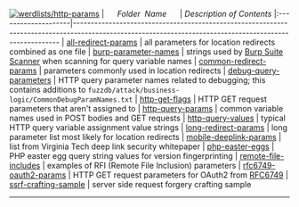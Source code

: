 [![werdlists/http-params](https://img.shields.io/badge/werdlists-http_params-purple.svg?logo=github&style=popout&longCache=true)](# "werdlists/http-params")
|&nbsp;&nbsp;&nbsp;&nbsp;&nbsp;&nbsp;_Folder&nbsp;&nbsp;Name_&nbsp;&nbsp;&nbsp;&nbsp;&nbsp;&nbsp;| _Description of Contents_
|:--------------------|--------------------------------------------------------------------------------------------------------------------------------------------------------
| [all-redirect-params](all-redirect-params.txt) |  all parameters for location redirects combined as one file 
| [burp-parameter-names](burp-parameter-names.txt) |  strings used by [Burp Suite Scanner](https://portswigger.net/burp) when scanning for query variable names 
| [common-redirect-params](common-redirect-params.txt) |  parameters commonly used in location redirects 
| [debug-query-parameters](debug-query-parameters.txt) |  HTTP query parameter names related to debugging; this contains additions to `fuzzdb/attack/business-logic/CommonDebugParamNames.txt`
| [http-get-flags](http-get-flags.txt) |  HTTP GET request parameters that aren't assigned to 
| [http-query-params](http-query-params.txt) |  common variable names used in POST bodies and GET requests 
| [http-query-values](http-query-values.txt) |  typical HTTP query variable assignment value strings 
| [long-redirect-params](long-redirect-params.txt) |  long parameter list most likely for location redirects 
| [mobile-deeplink-params](mobile-deeplink-params.txt) |  list from Virginia Tech deep link security whitepaper 
| [php-easter-eggs](php-easter-eggs.txt) |  PHP easter egg query string values for version fingerprinting 
| [remote-file-includes](remote-file-includes.txt) |  examples of RFI (Remote File Inclusion) parameters 
| [rfc6749-oauth2-params](rfc6749-oauth2-params.txt) |  HTTP GET request parameters for OAuth2 from [RFC6749](https://tools.ietf.org/html/rfc6749) 
| [ssrf-crafting-sample](ssrf-crafting-sample.txt) |  server side request forgery crafting sample 

* * *

